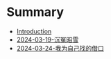 # Summary

* [Introduction](README.md)
* [2024-03-19-沉冤昭雪](2024/2024-03-19-沉冤昭雪.md)
* [2024-03-24-我为自己找的借口](2024/2024-03-24-我为自己找的借口.md)

